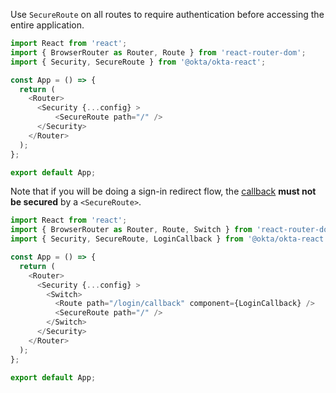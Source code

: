 Use `SecureRoute` on all routes to require authentication before accessing the entire application. 

```javascript
import React from 'react';
import { BrowserRouter as Router, Route } from 'react-router-dom';
import { Security, SecureRoute } from '@okta/okta-react';

const App = () => { 
  return (
    <Router>
      <Security {...config} >
          <SecureRoute path="/" />
      </Security>
    </Router>
  );
};

export default App;
```

Note that if you will be doing a sign-in redirect flow, the [callback](/docs/guides/sign-users-out/-/main/#define-the-sign-out-callback) **must not be secured** by a `<SecureRoute>`.

```javascript
import React from 'react';
import { BrowserRouter as Router, Route, Switch } from 'react-router-dom';
import { Security, SecureRoute, LoginCallback } from '@okta/okta-react';

const App = () => { 
  return (
    <Router>
      <Security {...config} >
        <Switch>
          <Route path="/login/callback" component={LoginCallback} />
          <SecureRoute path="/" />
        </Switch>
      </Security>
    </Router>
  );
};

export default App;
```
